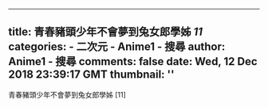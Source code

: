 
---
title: 青春豬頭少年不會夢到兔女郎學姊 _11_
categories: 
    - 二次元
    - Anime1 - 搜尋
author: Anime1 - 搜尋
comments: false
date: Wed, 12 Dec 2018 23:39:17 GMT
thumbnail: ''
---

<div>   
青春豬頭少年不會夢到兔女郎學姊 [11]  
</div>
            